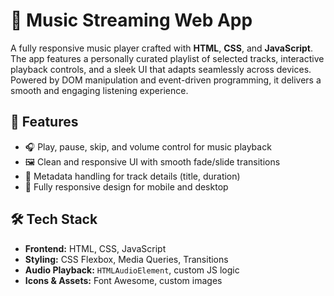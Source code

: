 # 🎵 Music Streaming Web App

A fully responsive music player crafted with **HTML**, **CSS**, and **JavaScript**. The app features a personally curated playlist of selected tracks, interactive playback controls, and a sleek UI that adapts seamlessly across devices. Powered by DOM manipulation and event-driven programming, it delivers a smooth and engaging listening experience.

## 🚀 Features

- 🎧 Play, pause, skip, and volume control for music playback  
- 🖼️ Clean and responsive UI with smooth fade/slide transitions  
- 🧠 Metadata handling for track details (title, duration)  
- 📱 Fully responsive design for mobile and desktop

## 🛠️ Tech Stack

- **Frontend:** HTML, CSS, JavaScript  
- **Styling:** CSS Flexbox, Media Queries, Transitions  
- **Audio Playback:** `HTMLAudioElement`, custom JS logic  
- **Icons & Assets:** Font Awesome, custom images

